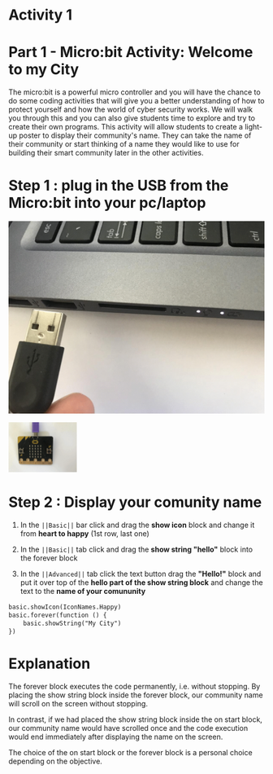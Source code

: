 # Activity 1

# Part 1 - Micro:bit Activity: Welcome to my City

The micro:bit is a powerful micro controller and you will have the chance to do some coding activities that will give you a better understanding of how to protect yourself and how the world of cyber security works. We will walk you through this and you can also give students time to explore and try to create their own programs. This activity will allow students to create a light-up poster to display their community's name.
They can take the name of their community or start thinking of a name they would like to use
for building their smart community later in the other activities.

# Step 1 : plug in the USB from the Micro:bit into your pc/laptop
<!-- https://github.com/Brilliant-Labs/bboard-tuts-cybersecurity-3/blob/master/cybersec/activity-1/connect-microbit.gif?raw=true -->
![Click](https://github.com/Brilliant-Labs/bboard-tutorials-cybersecurity-v3/blob/main/Activity_1/connect-microbit.gif?raw=true "Click")

<!-- https://raw.githubusercontent.com/Brilliant-Labs/bboard-tutorials-cybersecurity-v3/main/Activity_1/micro.png -->
![Click](https://raw.githubusercontent.com/Brilliant-Labs/bboard-tutorials-cybersecurity-v3/main/Activity_1/micro.png)

# Step 2 : Display your comunity name

1. In the ``||Basic||`` bar click and drag the **show icon** block and change it from **heart to happy** (1st row, last one)

2. In the ``||Basic||`` tab click and drag the **show string "hello"** block into the forever block

3. In the ``||Advanced||`` tab click the text button drag the **"Hello!"** block and put it over top of the **hello part of the show string block** and change the text to the **name of your comununity**


```
basic.showIcon(IconNames.Happy)
basic.forever(function () {
    basic.showString("My City")
})
```

# Explanation

The forever block executes the code permanently, i.e. without stopping. By placing the show string block inside the forever block, our community name will scroll on the screen without stopping.

In contrast, if we had placed the show string block inside the on start block, our community
name would have scrolled once and the code execution would end immediately after displaying the name on the screen.

The choice of the on start block or the forever block is a personal choice depending on the
objective.

